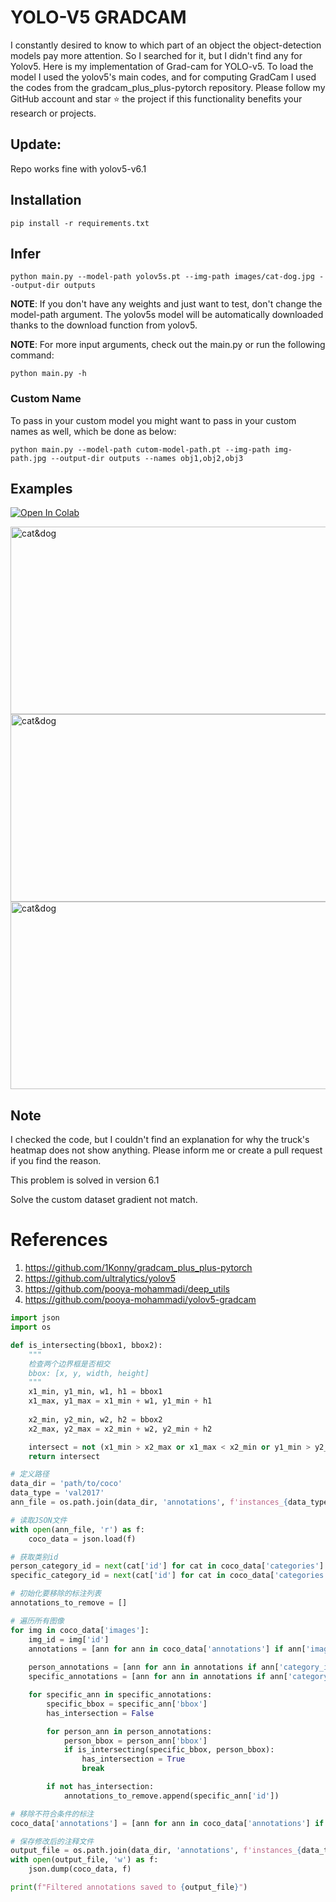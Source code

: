 # YOLO-V5 GRADCAM

I constantly desired to know to which part of an object the object-detection models pay more attention. So I searched for it, but I didn't find any for Yolov5.
Here is my implementation of Grad-cam for YOLO-v5. To load the model I used the yolov5's main codes, and for computing GradCam I used the codes from the gradcam_plus_plus-pytorch repository.
Please follow my GitHub account and star ⭐ the project if this functionality benefits your research or projects.

## Update:
Repo works fine with yolov5-v6.1


## Installation
`pip install -r requirements.txt`

## Infer
`python main.py --model-path yolov5s.pt --img-path images/cat-dog.jpg --output-dir outputs`

**NOTE**: If you don't have any weights and just want to test, don't change the model-path argument. The yolov5s model will be automatically downloaded thanks to the download function from yolov5. 

**NOTE**: For more input arguments, check out the main.py or run the following command:

```python main.py -h```

### Custom Name
To pass in your custom model you might want to pass in your custom names as well, which be done as below:
```
python main.py --model-path cutom-model-path.pt --img-path img-path.jpg --output-dir outputs --names obj1,obj2,obj3 
```
## Examples
[![Open In Colab](https://colab.research.google.com/assets/colab-badge.svg)](https://colab.research.google.com/github/pooya-mohammadi/yolov5-gradcam/blob/master/main.ipynb)

<img src="https://raw.githubusercontent.com/pooya-mohammadi/yolov5-gradcam/master/outputs/eagle-res.jpg" alt="cat&dog" height="300" width="1200">
<img src="https://raw.githubusercontent.com/pooya-mohammadi/yolov5-gradcam/master/outputs/cat-dog-res.jpg" alt="cat&dog" height="300" width="1200">
<img src="https://raw.githubusercontent.com/pooya-mohammadi/yolov5-gradcam/master/outputs/dog-res.jpg" alt="cat&dog" height="300" width="1200">

## Note
I checked the code, but I couldn't find an explanation for why the truck's heatmap does not show anything. Please inform me or create a pull request if you find the reason.

This problem is solved in version 6.1

Solve the custom dataset gradient not match.

# References
1. https://github.com/1Konny/gradcam_plus_plus-pytorch
2. https://github.com/ultralytics/yolov5
3. https://github.com/pooya-mohammadi/deep_utils
4. https://github.com/pooya-mohammadi/yolov5-gradcam
```python
import json
import os

def is_intersecting(bbox1, bbox2):
    """
    检查两个边界框是否相交
    bbox: [x, y, width, height]
    """
    x1_min, y1_min, w1, h1 = bbox1
    x1_max, y1_max = x1_min + w1, y1_min + h1
    
    x2_min, y2_min, w2, h2 = bbox2
    x2_max, y2_max = x2_min + w2, y2_min + h2

    intersect = not (x1_min > x2_max or x1_max < x2_min or y1_min > y2_max or y1_max < y2_min)
    return intersect

# 定义路径
data_dir = 'path/to/coco'
data_type = 'val2017'
ann_file = os.path.join(data_dir, 'annotations', f'instances_{data_type}.json')

# 读取JSON文件
with open(ann_file, 'r') as f:
    coco_data = json.load(f)

# 获取类别id
person_category_id = next(cat['id'] for cat in coco_data['categories'] if cat['name'] == 'person')
specific_category_id = next(cat['id'] for cat in coco_data['categories'] if cat['name'] == 'toaster')  # 替换为具体类别名称

# 初始化要移除的标注列表
annotations_to_remove = []

# 遍历所有图像
for img in coco_data['images']:
    img_id = img['id']
    annotations = [ann for ann in coco_data['annotations'] if ann['image_id'] == img_id]
    
    person_annotations = [ann for ann in annotations if ann['category_id'] == person_category_id]
    specific_annotations = [ann for ann in annotations if ann['category_id'] == specific_category_id]

    for specific_ann in specific_annotations:
        specific_bbox = specific_ann['bbox']
        has_intersection = False

        for person_ann in person_annotations:
            person_bbox = person_ann['bbox']
            if is_intersecting(specific_bbox, person_bbox):
                has_intersection = True
                break

        if not has_intersection:
            annotations_to_remove.append(specific_ann['id'])

# 移除不符合条件的标注
coco_data['annotations'] = [ann for ann in coco_data['annotations'] if ann['id'] not in annotations_to_remove]

# 保存修改后的注释文件
output_file = os.path.join(data_dir, 'annotations', f'instances_{data_type}_filtered.json')
with open(output_file, 'w') as f:
    json.dump(coco_data, f)

print(f"Filtered annotations saved to {output_file}")